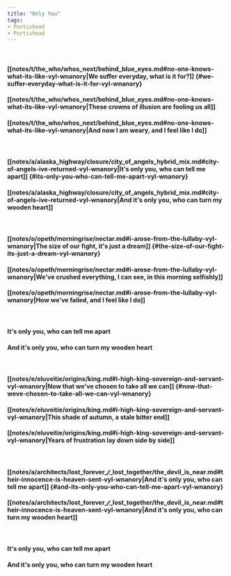 ```yaml
---
title: "Only You"
tags:
- Portishead
- Portishead
---
```

&nbsp;
#### [[notes/t/the_who/whos_next/behind_blue_eyes.md#no-one-knows-what-its-like-vyl-wnanory|We suffer everyday, what is it for?]] {#we-suffer-everyday-what-is-it-for-vyl-wnanory}
#### [[notes/t/the_who/whos_next/behind_blue_eyes.md#no-one-knows-what-its-like-vyl-wnanory|These crowns of illusion are fooling us all]]
#### [[notes/t/the_who/whos_next/behind_blue_eyes.md#no-one-knows-what-its-like-vyl-wnanory|And now I am weary, and I feel like I do]]
&nbsp;
#### [[notes/a/alaska_highway/closure/city_of_angels_hybrid_mix.md#city-of-angels-ive-returned-vyl-wnanory|It's only you, who can tell me apart]] {#its-only-you-who-can-tell-me-apart-vyl-wnanory}
#### [[notes/a/alaska_highway/closure/city_of_angels_hybrid_mix.md#city-of-angels-ive-returned-vyl-wnanory|And it's only you, who can turn my wooden heart]]
&nbsp;
#### [[notes/o/opeth/morningrise/nectar.md#i-arose-from-the-lullaby-vyl-wnanory|The size of our fight, it's just a dream]] {#the-size-of-our-fight-its-just-a-dream-vyl-wnanory}
#### [[notes/o/opeth/morningrise/nectar.md#i-arose-from-the-lullaby-vyl-wnanory|We've crushed everything, I can see, in this morning selfishly]]
#### [[notes/o/opeth/morningrise/nectar.md#i-arose-from-the-lullaby-vyl-wnanory|How we've failed, and I feel like I do]]
&nbsp;
#### It's only you, who can tell me apart
#### And it's only you, who can turn my wooden heart
&nbsp;
#### [[notes/e/eluveitie/origins/king.md#i-high-king-sovereign-and-servant-vyl-wnanory|Now that we've chosen to take all we can]] {#now-that-weve-chosen-to-take-all-we-can-vyl-wnanory}
#### [[notes/e/eluveitie/origins/king.md#i-high-king-sovereign-and-servant-vyl-wnanory|This shade of autumn, a stale bitter end]]
#### [[notes/e/eluveitie/origins/king.md#i-high-king-sovereign-and-servant-vyl-wnanory|Years of frustration lay down side by side]]
&nbsp;
#### [[notes/a/architects/lost_forever_∕∕_lost_together/the_devil_is_near.md#their-innocence-is-heaven-sent-vyl-wnanory|And it's only you, who can tell me apart]] {#and-its-only-you-who-can-tell-me-apart-vyl-wnanory}
#### [[notes/a/architects/lost_forever_∕∕_lost_together/the_devil_is_near.md#their-innocence-is-heaven-sent-vyl-wnanory|And it's only you, who can turn my wooden heart]]
&nbsp;
#### It's only you, who can tell me apart
#### And it's only you, who can turn my wooden heart
